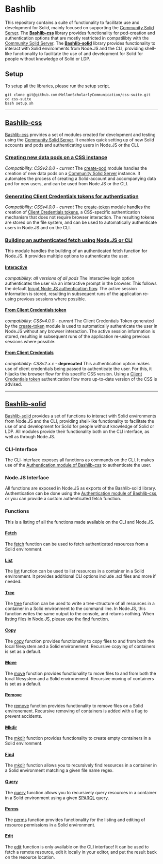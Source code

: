 # Bashlib
This repository contains a suite of functionality to facilitate use and development for Solid, mainly focused on supporting the [Community Solid Server](https://github.com/CommunitySolidServer/CommunitySolidServer).
The **[Bashlib-css]()** library provides functionality for pod-creation and authentication options that are mostly restricted in compatilibty with the [Community Solid Server](https://github.com/CommunitySolidServer/CommunitySolidServer).
The **[Bashlib-solid]()** library provides functionality to interact with Solid environments from Node.JS and the CLI, providing shell-like functionality to facilitate the use of and development for Solid for people without knowledge of Solid or LDP.


## Setup
To setup all the libraries, please run the setup script.
``` 
git clone git@github.com:MellonScholarlyCommunication/css-suite.git
cd css-suite
bash setup.sh
```

<hr>

## [Bashlib-css](https://github.com/MellonScholarlyCommunication/css-suite/tree/master/bashlib/css)
[Bashlib-css](https://github.com/MellonScholarlyCommunication/css-suite/tree/master/bashlib/css) provides a set of modules created for development and testing using the [Community Solid Server](https://github.com/CommunitySolidServer/CommunitySolidServer).
It enables quick setting up of new Solid accounts and pods and authenticating users in Node.JS or the CLI.

### [Creating new data pods on a CSS instance]()
*Compatibility: CSSv2.0.0 - current*
The [create-pod]() module handles the creation of new data pods on a [Community Solid Server](https://github.com/CommunitySolidServer/CommunitySolidServer) instance.
It automates the process of creating a Solid-account and accompanying data pod for new users, and can be used from Node.JS or the CLI.


### [Generating Client Credentials tokens for authentication]()
*Compatibility: CSSv4.0.0 - current*
The [create-token]() module handles the creation of [Client Credentials tokens](https://github.com/CommunitySolidServer/CommunitySolidServer/blob/main/documentation/client-credentials.md), a CSS-specific authentication mechanism that does not require browser interaction. The resulting tokens are stored on the file system, and can be used to automatically authenticate users in Node.JS and on the CLI.



### [Building an authenticated fetch using Node.JS or CLI]()
This module handles the building of an authenticated fetch function for Node.JS.
It provides multiple options to authenticate the user.

#### [Interactive]()
*compatibility: all versions of all pods*
The interactive login option authenticates the user via an interactive prompt in the browser. This follows the default [Inrupt Node.JS authentication flow](https://docs.inrupt.com/developer-tools/javascript/client-libraries/tutorial/authenticate-nodejs/). The active session information is stored, resulting in subsequent runs of the application re-using previous sessions where possible.


#### [From Client Credentials token]()
*compatibility: CSSv4.0.0 - current*
The Client Credentials Token generated by the [create-token]() module is used to automatically authenticate the user in Node.JS without any browser interaction. The active session information is stored, resulting in subsequent runs of the application re-using previous sessions where possible.

#### [From Client Credentials]()

*compatibility: CSSv2.x.x -* **deprecated**
This authentication option makes use of client credentials being passed to authenticate the user. For this, it hijacks the browser flow for this specific CSS version. Using a [Client Credentials token]() authentication flow more up-to-date version of the CSS is advised.

<hr>

## [Bashlib-solid](https://github.com/MellonScholarlyCommunication/css-suite/tree/master/bashlib/solid)
[Bashlib-solid](https://github.com/MellonScholarlyCommunication/css-suite/tree/master/bashlib/solid) provides a set of functions to interact with Solid environments from Node.JS and the CLI, providing shell-like functionality to facilitate the use of and development for Solid for people without knowledge of Solid or LDP. All modules provide their functionality both on the CLI interface, as well as through Node.JS.

### CLI-Interface
The CLI-interface exposes all functions as commands on the CLI. 
It makes use of the [Authentication module of Bashlib-css]() to authenticate the user.

### Node.JS Interface
All functions are exposed in Node.JS as exports of the Bashlib-solid library.
Authentication can be done using the [Authentication module of Bashlib-css](), or you can provide a custom authenticated fetch function.

### Functions
This is a listing of all the functions made available on the CLI and Node.JS.

#### [Fetch]()
The [fetch]() function can be used to fetch authenticated resources from a Solid environment.

#### [List]()
The [list]() function can be used to list resources in a container in a Solid environment.
It provides additional CLI options include .acl files and more if needed.

#### [Tree]()
The [tree]() function can be used to write a tree-structure of all resources in a container in a Solid environment to the command line. In Node.JS, this function writes the same output to the console, and returns nothing. When listing files in Node.JS, please use the [find]() function.

#### [Copy]()
The [copy]() function provides functionality to copy files to and from both the local filesystem and a Solid environement. Recursive copying of containers is set as a default.

#### [Move]()
The [move]() function provides functionality to move files to and from both the local filesystem and a Solid environement. Recursive moving of containers is set as a default.

#### [Remove]()
The [remove]() function provides functionality to remove files on a Solid environement. Recursive removing of containers is added with a flag to prevent accidents.

#### [Mkdir]()
The [mkdir]() function provides functionality to create empty containers in a Solid environment.

#### [Find]()
The [mkdir]() function allows you to recursively find resources in a container in a Solid environment matching a given file name regex.

#### [Query]()
The [query]() function allows you to recursively query resources in a container in a Solid environment using a given [SPARQL](https://www.w3.org/TR/rdf-sparql-query/) query.

#### [Perms]()
The [perms]() function provides functionality for the listing and editing of resource permissions in a Solid environment.

#### [Edit]()
The [edit]() function is only available on the CLI interface! 
It can be used to fetch a remote resource, edit it locally in your editor, and put the result back on the resource location.